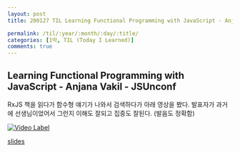 ```yaml
---
layout: post
title: 200127 TIL Learning Functional Programming with JavaScript - Anjana Vakil - JSUnconf

permalink: /til/:year/:month/:day/:title/
categories: [1막, TIL (Today I Learned)]
comments: true
---
```


## Learning Functional Programming with JavaScript - Anjana Vakil - JSUnconf

RxJS 책을 읽다가 함수형 얘기가 나와서 검색하다가 아래 영상을 봤다. 
발표자가 과거에 선생님이었어서 그런지 이해도 잘되고 집중도 잘된다. (발음도 정확함)

[![Video Label](http://img.youtube.com/vi/e-5obm1G_FY/0.jpg)](https://youtu.be/e-5obm1G_FY?t=0s)

[slides](https://slidr.io/vakila/learning-functional-programming-with-javascript#32)
